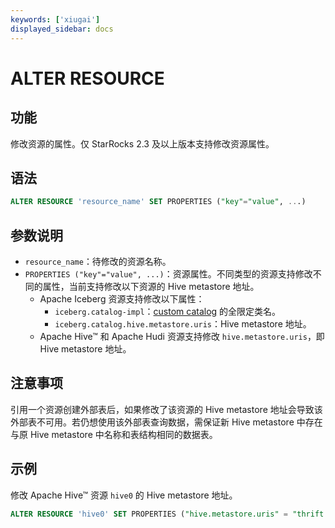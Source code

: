 ```yaml
---
keywords: ['xiugai'] 
displayed_sidebar: docs
---
```


# ALTER RESOURCE

## 功能

修改资源的属性。仅 StarRocks 2.3 及以上版本支持修改资源属性。

## 语法

```SQL
ALTER RESOURCE 'resource_name' SET PROPERTIES ("key"="value", ...)
```

## 参数说明

- `resource_name`：待修改的资源名称。
- `PROPERTIES ("key"="value", ...)`：资源属性。不同类型的资源支持修改不同的属性，当前支持修改以下资源的 Hive metastore 地址。
  - Apache Iceberg 资源支持修改以下属性：
    - `iceberg.catalog-impl`：[custom catalog](../../../data_source/External_table.md#步骤一创建-iceberg-资源) 的全限定类名。
    - `iceberg.catalog.hive.metastore.uris`：Hive metastore 地址。
  - Apache Hive™ 和 Apache Hudi 资源支持修改 `hive.metastore.uris`，即 Hive metastore 地址。

## 注意事项

引用一个资源创建外部表后，如果修改了该资源的 Hive metastore 地址会导致该外部表不可用。若仍想使用该外部表查询数据，需保证新 Hive metastore 中存在与原 Hive metastore 中名称和表结构相同的数据表。

## 示例

修改 Apache Hive™ 资源 `hive0` 的 Hive metastore 地址。

```SQL
ALTER RESOURCE 'hive0' SET PROPERTIES ("hive.metastore.uris" = "thrift://xx.xx.xx.xx:9083")
```
